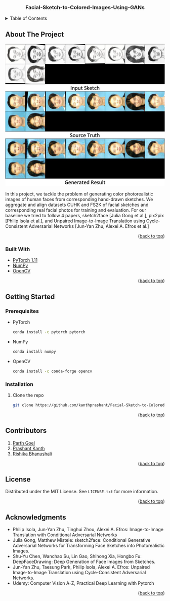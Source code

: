 <div id="top"></div>

<!-- PROJECT LOGO -->
<br />
<div align="center">
  <h3 align="center">Facial-Sketch-to-Colored-Images-Using-GANs</h3>
</div>



<!-- TABLE OF CONTENTS -->
<details>
  <summary>Table of Contents</summary>
  <ol>
    <li>
      <a href="#about-the-project">About The Project</a>
      <ul>
        <li><a href="#built-with">Built With</a></li>
      </ul>
    </li>
    <li>
      <a href="#getting-started">Getting Started</a>
      <ul>
        <li><a href="#prerequisites">Prerequisites</a></li>
        <li><a href="#installation">Installation</a></li>
      </ul>
    </li>
    <li><a href="#contributions">Contributions</a></li>
    <li><a href="#license">License</a></li>
    <li><a href="#acknowledgments">Acknowledgments</a></li>
  </ol>
</details>



<!-- ABOUT THE PROJECT -->
## About The Project

![Project Name Screen Shot](/Images/1.jpg)

In this project, we tackle the problem of generating color photorealistic images of human faces from corresponding hand-drawn sketches. We aggregate and align datasets CUHK and FS2K of facial sketches and corresponding real facial photos for training and evaluation. For our baseline we tried to follow 4 papers, sketch2face [Julia Gong et al.], pix2pix [Philip Isola et al.], and Unpaired Image-to-Image Translation using Cycle-Consistent Adversarial Networks [Jun-Yan Zhu, Alexei A. Efros et al.] 

<p align="right">(<a href="#top">back to top</a>)</p>



### Built With

* [PyTorch 1.11](https://pytorch.org/)
* [NumPy](https://numpy.org/)
* [OpenCV](https://opencv.org/)

<p align="right">(<a href="#top">back to top</a>)</p>



<!-- GETTING STARTED -->
## Getting Started

### Prerequisites

* PyTorch
  ```sh
  conda install -c pytorch pytorch
  ```
* NumPy
  ```sh
  conda install numpy
  ```
* OpenCV
  ```sh
  conda install -c conda-forge opencv
  ```

### Installation

1. Clone the repo
   ```sh
   git clone https://github.com/kanthprashant/Facial-Sketch-to-Colored-Images.git
   ```

<p align="right">(<a href="#top">back to top</a>)</p>



<!-- CONTRIBUTIONS -->
## Contributors

1. [Parth Goel](https://github.com/parthgoe1)
2. [Prashant Kanth](https://github.com/kanthprashant)
3. [Rishika Bhanushali](https://github.com/rb-rishika)

<p align="right">(<a href="#top">back to top</a>)</p>



<!-- LICENSE -->
## License

Distributed under the MIT License. See `LICENSE.txt` for more information.

<p align="right">(<a href="#top">back to top</a>)</p>



<!-- ACKNOWLEDGMENTS -->
## Acknowledgments

* Philip Isola, Jun-Yan Zhu, Tinghui Zhou, Alexei A. Efros: Image-to-Image Translation with Conditional Adversarial Networks
* Julia Gong, Matthew Mistele: sketch2face: Conditional Generative Adversarial Networks for Transforming Face Sketches into Photorealistic Images.
* Shu-Yu Chen, Wanchao Su, Lin Gao, Shihong Xia, Hongbo Fu: DeepFaceDrawing: Deep Generation of Face Images from Sketches.
* Jun-Yan Zhu, Taesung Park, Philip Isola, Alexei A. Efros: Unpaired Image-to-Image Translation using Cycle-Consistent Adversarial Networks.
* Udemy: Computer Vision A-Z, Practical Deep Learning with Pytorch

<p align="right">(<a href="#top">back to top</a>)</p>

